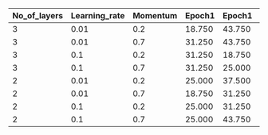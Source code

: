 | No_of_layers | Learning_rate | Momentum | Epoch1 | Epoch1 | Epoch1 | Epoch1 | Epoch1 | Mean_acc | Std_dev |
|--------------|---------------|----------|--------|--------|--------|--------|--------|----------|---------|
| 3            | 0.01          | 0.2      | 18.750 | 43.750 | 56.250 | 25.000 | 75.000 | 43.750   | 22.964  |
| 3            | 0.01          | 0.7      | 31.250 | 43.750 | 75.000 | 56.250 | 68.750 | 55.000   | 17.897  |
| 3            | 0.1           | 0.2      | 31.250 | 18.750 | 56.250 | 56.250 | 75.000 | 47.500   | 22.361  |
| 3            | 0.1           | 0.7      | 31.250 | 25.000 | 68.750 | 62.500 | 68.750 | 51.250   | 21.378  |
| 2            | 0.01          | 0.2      | 25.000 | 37.500 | 56.250 | 25.000 | 68.750 | 42.500   | 19.466  |
| 2            | 0.01          | 0.7      | 18.750 | 31.250 | 68.750 | 37.500 | 75.000 | 46.250   | 24.447  |
| 2            | 0.1           | 0.2      | 25.000 | 31.250 | 68.750 | 56.250 | 75.000 | 51.250   | 22.273  |
| 2            | 0.1           | 0.7      | 25.000 | 43.750 | 68.750 | 56.250 | 62.500 | 51.250   | 17.343  |